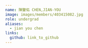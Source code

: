 ```yaml
---
name: 陳鑒佑 CHEN,JIAN-YOU 
image: images/members/403415082.jpg 
role: undergrad
aliases:
  - jian you chen
links:
  github: link_to_github 
---
```

